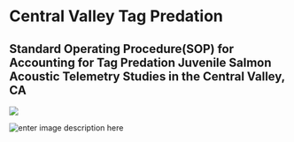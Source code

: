 # Central Valley Tag Predation 
## Standard Operating Procedure(SOP) for Accounting for Tag Predation Juvenile Salmon Acoustic Telemetry Studies in the Central Valley, CA

![](https://lh5.googleusercontent.com/Bg7jqlX7OBZ5Wt1iXC8TQs0Xm1p0Mq51Yfd2ijx10KSzTh6I2I0MHDaIVFs1fHI6DE-NB_juM0cuZzt9XR8N0pA3Z1BQR1qqmosxr3MNAnu05wojMNHo3RG6z7rTZGju4A=w1280)

![enter image description here](https://lh5.googleusercontent.com/Bg7jqlX7OBZ5Wt1iXC8TQs0Xm1p0Mq51Yfd2ijx10KSzTh6I2I0MHDaIVFs1fHI6DE-NB_juM0cuZzt9XR8N0pA3Z1BQR1qqmosxr3MNAnu05wojMNHo3RG6z7rTZGju4A=w1280)

